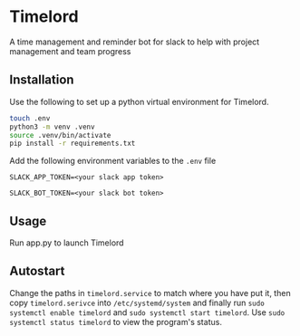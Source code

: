 # Timelord
A time management and reminder bot for slack to help with project management and team progress


## Installation
Use the following to set up a python virtual environment for Timelord.
```bash
touch .env
python3 -m venv .venv
source .venv/bin/activate
pip install -r requirements.txt
```

Add the following environment variables to the `.env` file

`SLACK_APP_TOKEN=<your slack app token>`

`SLACK_BOT_TOKEN=<your slack bot token>`

## Usage
Run app.py to launch Timelord

## Autostart
Change the paths in `timelord.service` to match where you have put it, then copy `timelord.serivce` into
`/etc/systemd/system` and finally run `sudo systemctl enable timelord` and `sudo systemctl start timelord`.
Use `sudo systemctl status timelord` to view the program's status.
